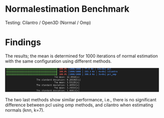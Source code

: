 # Normalestimation Benchmark
Testing: Cilantro / Open3D (Normal / Omp)

# Findings

The results; the mean is determined for 1000 iterations of normal estimation with the same configuration using different methods.

<p align="center">
    <img src="data/results.png" alt="Kitten" title="A cute kitten" />
</p>

The two last methods show similar performance, i.e., there is no significant difference between pcl using omp methods, and cilantro when estimating normals (knn, k=7).
